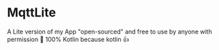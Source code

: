 # MqttLite
A Lite version of my App "open-sourced" and free to use by anyone with permission :eyes:
100% Kotlin because kotlin 👍
